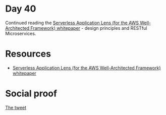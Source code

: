 # Day 40

Continued reading the [Serverless Application Lens (for the AWS Well-Architected Framework) whitepaper](https://docs.aws.amazon.com/wellarchitected/latest/serverless-applications-lens/wellarchitected-serverless-applications-lens.pdf#welcome) - design principles and RESTful Microservices.

# Resources

- [Serverless Application Lens (for the AWS Well-Architected Framework) whitepaper](https://docs.aws.amazon.com/wellarchitected/latest/serverless-applications-lens/wellarchitected-serverless-applications-lens.pdf#welcome)

# Social proof

[The tweet](https://twitter.com/jennapederson/status/1298458036672040961?s=20)
